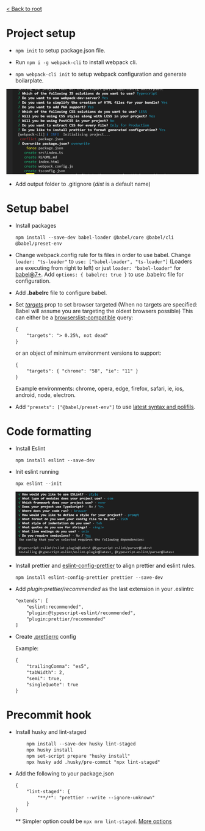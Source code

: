 [< Back to root](../../readme.md)

# Project setup

* `npm init` to setup package.json file.

* Run `npm i -g webpack-cli` to install webpack cli.

* `npm webpack-cli init` to setup webpack configuration and generate boilarplate.

<img src="./assets/doc/webpack-cli-init.png" width="700" />

* Add output folder to .gitignore (*dist* is a default name)

# Setup babel

* Install packages

	```
	npm install --save-dev babel-loader @babel/core @babel/cli @babel/preset-env
	```

* Change webpack.config rule for ts files in order to use babel.
Change `loader: "ts-loader"` to `use: ["babel-loader", "ts-loader"]` (Loaders are executing from right to left) or just `loader: "babel-loader"` for [babel@7+](https://devblogs.microsoft.com/typescript/typescript-and-babel-7/). Add `options: { babelrc: true }` to use .babelrc file for configuration.

* Add **.babelrc** file to configure babel.

* Set [*targets*](https://babeljs.io/docs/en/options#targets) prop to set browser targeted (When no targets are specified: Babel will assume you are targeting the oldest browsers possible)
	This can either be a [browserslist-compatible](https://github.com/browserslist/browserslist) query:

	```
	{
		"targets": "> 0.25%, not dead"
	}
	```

	or an object of minimum environment versions to support:
	```
	{
		"targets": { "chrome": "58", "ie": "11" }
	}
	```
	Example environments: chrome, opera, edge, firefox, safari, ie, ios, android, node, electron.

* Add `"presets": ["@babel/preset-env"]` to use [latest syntax and polifils](https://babeljs.io/docs/en/babel-preset-env).

# Code formatting

* Install Eslint
	```
	npm install eslint --save-dev
	```

* Init eslint running
	```
	npx eslint --init
	```

	<img src="./assets/doc/eslint-init.png" width="700" />

* Install prettier and [eslint-config-prettier](https://github.com/prettier/eslint-plugin-prettier) to align prettier and eslint rules.
	```
	npm install eslint-config-prettier prettier --save-dev
	```
* Add *plugin:prettier/recommended* as the last extension in your .eslintrc
	```
	"extends": [
		"eslint:recommended",
		"plugin:@typescript-eslint/recommended",
		"plugin:prettier/recommended"
	]
	```
* Create [.prettierrc](https://prettier.io/docs/en/configuration.html) config

	Example:
	```
	{
		"trailingComma": "es5",
		"tabWidth": 2,
		"semi": true,
		"singleQuote": true
	}
	```
# Precommit hook

* Install husky and lint-staged

	```
		npm install --save-dev husky lint-staged
		npx husky install
		npm set-script prepare "husky install"
		npx husky add .husky/pre-commit "npx lint-staged"
	```
* Add the following to your package.json

	```
	{
		"lint-staged": {
			"**/*": "prettier --write --ignore-unknown"
		}
	}
	```

	** Simpler option could be `npx mrm lint-staged`. [More options](https://prettier.io/docs/en/precommit.html)